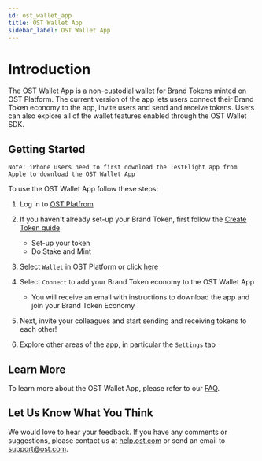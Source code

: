 ```yaml
---
id: ost_wallet_app
title: OST Wallet App
sidebar_label: OST Wallet App
---
```


# Introduction
The OST Wallet App is a non-custodial wallet for Brand Tokens minted on OST Platform. The current version of the app lets users connect their Brand Token economy to the app, invite users and send and receive tokens. Users can also explore all of the wallet features enabled through the OST Wallet SDK.

## Getting Started

```
Note: iPhone users need to first download the TestFlight app from Apple to download the OST Wallet App
```

To use the OST Wallet App follow these steps:

1. Log in to [OST Platfrom](https://platform.ost.com/login)

2. If you haven't already set-up your Brand Token, first follow the [Create Token guide](/platform/docs/guides/create_token/)
    * Set-up your token
    * Do Stake and Mint

3. Select `Wallet` in OST Platform or click [here](https://platform.ost.com/testnet/wallet)

4. Select `Connect` to add your Brand Token economy to the OST Wallet App
    * You will receive an email with instructions to download the app and join your Brand Token Economy

5. Next, invite your colleagues and start sending and receiving tokens to each other!

6. Explore other areas of the app, in particular the `Settings` tab

## Learn More
To learn more about the OST Wallet App, please refer to our [FAQ](https://help.ost.com/support/solutions/folders/35000214781).

## Let Us Know What You Think 
We would love to hear your feedback. If you have any comments or suggestions, please contact us at [help.ost.com](https://help.ost.com) or send an email to support@ost.com.
